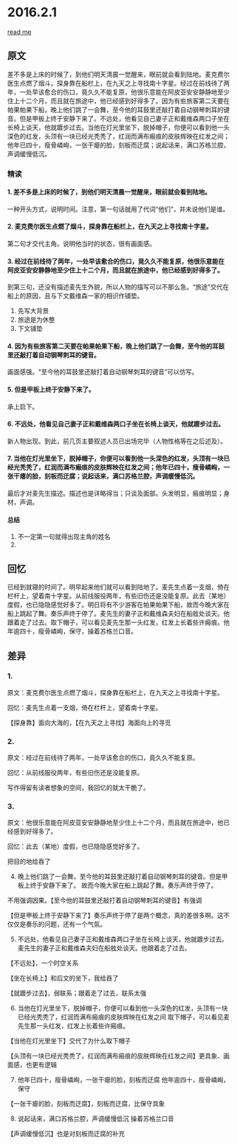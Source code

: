 # 2016.2.1

[read me](https://github.com/yangyunxuan01/writing-exercises/blob/master/Maugham/READ%20ME.md)

## 原文

差不多是上床的时候了，到他们明天清晨一觉醒来，眼前就会看到陆地。麦克费尔医生点燃了烟斗，探身靠在船栏上，在九天之上寻找南十字星。经过在前线待了两年，一处早该愈合的伤口，竟久久不能复原，他很乐意能在阿皮亚安安静静地至少住上十二个月，而且就在旅途中，他已经感到好得多了。因为有些旅客第二天要在帕果帕果下船，晚上他们跳了一会舞，至今他的耳鼓里还敲打着自动钢琴刺耳的键音。但是甲板上终于安静下来了。不远处，他看见自己妻子正和戴维森两口子坐在长椅上谈天，他就踱步过去。当他在灯光里坐下，脱掉帽子，你便可以看到他一头深色的红发，头顶有一块已经光秃秃了，红润而满布瘢痕的皮肤辉映在红发之间；他年已四十，瘦骨嶙峋，一张干瘪的脸，刻板而迂腐；说起话来，满口苏格兰腔，声调缓慢低沉。

### 精读

#### 1. 差不多是上床的时候了，到他们明天清晨一觉醒来，眼前就会看到陆地。
一种开头方式，说明时间。注意，第一句话就用了代词“他们”，并未说他们是谁。

#### 2. 麦克费尔医生点燃了烟斗，探身靠在船栏上，在九天之上寻找南十字星。
第二句才交代主角。说明他当时的状态，很有画面感。

#### 3. 经过在前线待了两年，一处早该愈合的伤口，竟久久不能复原，他很乐意能在阿皮亚安安静静地至少住上十二个月，而且就在旅途中，他已经感到好得多了。
到第三句，还没有描述麦先生外貌，所以人物的描写可以不那么急。“旅途”交代在船上的原因，且与下文戴维森一家的相识作铺垫。

 1. 先写大背景
 2. 旅途是为休整
 3. 下文铺垫

#### 4. 因为有些旅客第二天要在帕果帕果下船，晚上他们跳了一会舞，至今他的耳鼓里还敲打着自动钢琴刺耳的键音。
画面感强。“至今他的耳鼓里还敲打着自动钢琴刺耳的键音”可以仿写。

#### 5. 但是甲板上终于安静下来了。
承上启下。

#### 6. 不远处，他看见自己妻子正和戴维森两口子坐在长椅上谈天，他就踱步过去。
新人物出现。到此，前几页主要叙述人员已出场完毕（人物性格等在之后述及）。

#### 7. 当他在灯光里坐下，脱掉帽子，你便可以看到他一头深色的红发，头顶有一块已经光秃秃了，红润而满布瘢痕的皮肤辉映在红发之间；他年已四十，瘦骨嶙峋，一张干瘪的脸，刻板而迂腐；说起话来，满口苏格兰腔，声调缓慢低沉。
最后才对麦先生描述。描述也是详略得当；只谈及面部。头发明显，瘢痕明显；身材，声调。

#### 总结
1. 不一定第一句就得出现主角的姓名
2. 


## 回忆

已经到就寝的时间了。明早起来他们就可以看到陆地了。麦先生点着一支烟，倚在栏杆上，望着南十字星。从前线服役两年，有些旧伤还是没能复原。此去（某地）度假，也已隐隐感觉好多了。明日将有不少游客在帕果帕果下船，故而今晚大家在船上跳起了舞。奏乐声终于停了。麦先生的妻子正和戴维森夫妇在船舷处谈天。他跟着走了过去。取下帽子，可以看见麦先生那一头红发，红发上长着些许瘢痕。他年逾四十，瘦骨嶙峋，保守，操着苏格兰口音。

## 差异

### 1. 

原文：麦克费尔医生点燃了烟斗，探身靠在船栏上，在九天之上寻找南十字星。

回忆：麦先生点着一支烟，倚在栏杆上，望着南十字星。

【探身靠】面向大海的，【在九天之上寻找】海面向上的寻觅

### 2.

原文：经过在前线待了两年，一处早该愈合的伤口，竟久久不能复原。

回忆：从前线服役两年，有些旧伤还是没能复原。

写作得留有读者想象的空间，我回忆的就太干脆了。

### 3.

原文：他很乐意能在阿皮亚安安静静地至少住上十二个月，而且就在旅途中，他已经感到好得多了。

回忆：此去（某地）度假，也已隐隐感觉好多了。

把目的地给吞了

4. 晚上他们跳了一会舞，至今他的耳鼓里还敲打着自动钢琴刺耳的键音。但是甲板上终于安静下来了。
故而今晚大家在船上跳起了舞。奏乐声终于停了。

不用强调因果。【至今他的耳鼓里还敲打着自动钢琴刺耳的键音】有强调

【但是甲板上终于安静下来了】奏乐声终于停了是两个概念，真的差很多啊。这不仅仅是奏乐的问题，还有一个气氛。

5. 不远处，他看见自己妻子正和戴维森两口子坐在长椅上谈天，他就踱步过去。
麦先生的妻子正和戴维森夫妇在船舷处谈天。他跟着走了过去。

【不远处】，一个时空关系

【坐在长椅上】和后文的坐下，我给吞了

【就踱步过去】，弱联系；跟着走了过去，联系太强

6. 当他在灯光里坐下，脱掉帽子，你便可以看到他一头深色的红发，头顶有一块已经光秃秃了，红润而满布瘢痕的皮肤辉映在红发之间
取下帽子，可以看见麦先生那一头红发，红发上长着些许瘢痕。

【当他在灯光里坐下】交代了为什么取下帽子

【头顶有一块已经光秃秃了，红润而满布瘢痕的皮肤辉映在红发之间】更具象、画面感，也更有逻辑

7. 他年已四十，瘦骨嶙峋，一张干瘪的脸，刻板而迂腐
他年逾四十，瘦骨嶙峋，保守

【一张干瘪的脸，刻板而迂腐】，刻板而迂腐，比保守具象

8. 说起话来，满口苏格兰腔，声调缓慢低沉
操着苏格兰口音

【声调缓慢低沉】也是对刻板而迂腐的补充
